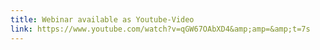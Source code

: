 ```yaml
---
title: Webinar available as Youtube-Video
link: https://www.youtube.com/watch?v=qGW67OAbXD4&amp;amp=&amp;t=7s
---
```


